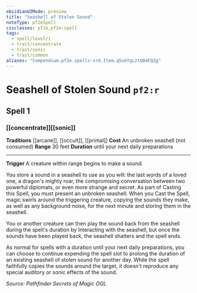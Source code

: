 ```yaml
---
obsidianUIMode: preview
title: "Seashell of Stolen Sound"
noteType: pf2eSpell
cssclasses: pf2e,pf2e-spell
tags:
  - spell/level/1
  - trait/concentrate
  - trait/sonic
  - trait/common
aliases: "Compendium.pf2e.spells-srd.Item.q5vbYgLztQ04FQZg" 
---
```

# Seashell of Stolen Sound  `pf2:r`  
## Spell 1
### [[concentrate]][[sonic]]
**Traditions** [[arcane]], [[occult]], [[primal]]
**Cost** An unbroken seashell (not consumed)
**Range** 30 feet
**Duration** until your next daily preparations
* * * 
**Trigger** A creature within range begins to make a sound.

You store a sound in a seashell to use as you will: the last words of a loved one, a dragon's mighty roar, the compromising conversation between two powerful diplomats, or even more strange and secret. As part of Casting this Spell, you must present an unbroken seashell. When you Cast the Spell, magic swirls around the triggering creature, copying the sounds they make, as well as any background noise, for the next minute and storing them in the seashell.

You or another creature can then play the sound back from the seashell during the spell's duration by Interacting with the seashell, but once the sounds have been played back, the seashell shatters and the spell ends.

As normal for spells with a duration until your next daily preparations, you can choose to continue expending the spell slot to prolong the duration of an existing seashell of stolen sound for another day. While the spell faithfully copies the sounds around the target, it doesn't reproduce any special auditory or sonic effects of the sound.

*Source: Pathfinder Secrets of Magic*
*OGL*